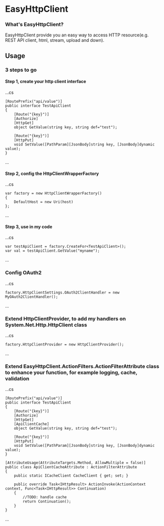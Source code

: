# EasyHttpClient

### What's EasyHttpClient?

EasyHttpClient provide you an easy way to access HTTP resource(e.g. REST API client, html, stream, upload and down).

## Usage
### 3 steps to go

#### Step 1, create your http client interface

...cs

    [RoutePrefix("api/value")]
    public interface TestApiClient
    {
        [Route("{key}")]
        [Authorize]
        [HttpGet]
        object GetValue(string key, string def="test");

        [Route("{key}")]
        [HttpPut]
        void SetValue([PathParam][JsonBody]string key, [JsonBody]dynamic value);
    }
    
...

#### Step 2, config the HttpClientWrapperFactory

...cs

    var factory = new HttpClientWrapperFactory()
    {
        DefaultHost = new Uri(host)
    };
    
...

#### Step 3, use in my code

...cs

    var testApiClient = factory.CreateFor<TestApiClient>();
    var val = testApiClient.GetValue("myname");
  
...

### Config OAuth2
...cs

    factory.HttpClientSettings.OAuth2ClientHandler = new MyOAuth2ClientHandler();
    
...


### Extend HttpClientProvider, to add my handlers on System.Net.Http.HttpClient class

...cs

    factory.HttpClientProvider = new HttpClientProvider();
    
...

### Extend EasyHttpClient.ActionFilters.ActionFilterAttribute class to enhance your function, for example logging, cache, validation

...cs

    [RoutePrefix("api/value")]
    public interface TestApiClient
    {
        [Route("{key}")]
        [Authorize]
        [HttpGet]
        [ApiClientCache]
        object GetValue(string key, string def="test");

        [Route("{key}")]
        [HttpPut]
        void SetValue([PathParam][JsonBody]string key, [JsonBody]dynamic value);
    }
    
    [AttributeUsage(AttributeTargets.Method, AllowMultiple = false)]
    public class ApiClientCacheAttribute : ActionFilterAttribute
    {
        public static ICacheClient CacheClient { get; set; }

        public override Task<IHttpResult> ActionInvoke(ActionContext context, Func<Task<IHttpResult>> Continuation)
        {
            //TODO: handle cache
            return Continuation();
        }
    }
    
...





